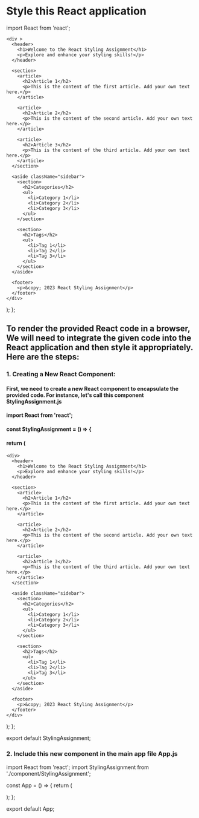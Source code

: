 # Style this  React application
import React from 'react';


    <div >
      <header>
        <h1>Welcome to the React Styling Assignment</h1>
        <p>Explore and enhance your styling skills!</p>
      </header>

      <section>
        <article>
          <h2>Article 1</h2>
          <p>This is the content of the first article. Add your own text here.</p>
        </article>

        <article>
          <h2>Article 2</h2>
          <p>This is the content of the second article. Add your own text here.</p>
        </article>

        <article>
          <h2>Article 3</h2>
          <p>This is the content of the third article. Add your own text here.</p>
        </article>
      </section>

      <aside className="sidebar">
        <section>
          <h2>Categories</h2>
          <ul>
            <li>Category 1</li>
            <li>Category 2</li>
            <li>Category 3</li>
          </ul>
        </section>

        <section>
          <h2>Tags</h2>
          <ul>
            <li>Tag 1</li>
            <li>Tag 2</li>
            <li>Tag 3</li>
          </ul>
        </section>
      </aside>

      <footer>
        <p>&copy; 2023 React Styling Assignment</p>
      </footer>
    </div>
  );
};


## To render the provided React code in a browser, We will need to integrate the given code into the React application and then style it appropriately. Here are the steps:
### 1. Creating a New React Component:
#### First, we need to create a new React component to encapsulate the provided code. For instance, let's call this component StylingAssignment.js
#### import React from 'react';

#### const StylingAssignment = () => {
  #### return (
    <div>
      <header>
        <h1>Welcome to the React Styling Assignment</h1>
        <p>Explore and enhance your styling skills!</p>
      </header>

      <section>
        <article>
          <h2>Article 1</h2>
          <p>This is the content of the first article. Add your own text here.</p>
        </article>

        <article>
          <h2>Article 2</h2>
          <p>This is the content of the second article. Add your own text here.</p>
        </article>

        <article>
          <h2>Article 3</h2>
          <p>This is the content of the third article. Add your own text here.</p>
        </article>
      </section>

      <aside className="sidebar">
        <section>
          <h2>Categories</h2>
          <ul>
            <li>Category 1</li>
            <li>Category 2</li>
            <li>Category 3</li>
          </ul>
        </section>

        <section>
          <h2>Tags</h2>
          <ul>
            <li>Tag 1</li>
            <li>Tag 2</li>
            <li>Tag 3</li>
          </ul>
        </section>
      </aside>

      <footer>
        <p>&copy; 2023 React Styling Assignment</p>
      </footer>
    </div>
  );
};

export default StylingAssignment;

### 2. Include this new component in the main app file App.js
import React from 'react';
import StylingAssignment from './component/StylingAssignment';

const App = () => {
  return (
    <div>
      <StylingAssignment />
    </div>
  );
};

export default App;

